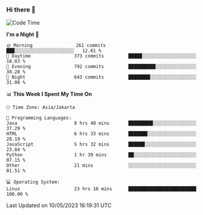 ### Hi there 👋

<!--
**rmsubekti/rmsubekti** is a ✨ _special_ ✨ repository because its `README.md` (this file) appears on your GitHub profile.

Here are some ideas to get you started:

- 🔭 I’m currently working on ...
- 🌱 I’m currently learning ...
- 👯 I’m looking to collaborate on ...
- 🤔 I’m looking for help with ...
- 💬 Ask me about ...
- 📫 How to reach me: ...
- 😄 Pronouns: ...
- ⚡ Fun fact: ...
-->

<!--START_SECTION:waka-->
![Code Time](http://img.shields.io/badge/Code%20Time-1%2C384%20hrs-blue)

**I'm a Night 🦉** 

```text
🌞 Morning                261 commits         ███░░░░░░░░░░░░░░░░░░░░░░   12.61 % 
🌆 Daytime                373 commits         █████░░░░░░░░░░░░░░░░░░░░   18.03 % 
🌃 Evening                792 commits         ██████████░░░░░░░░░░░░░░░   38.28 % 
🌙 Night                  643 commits         ████████░░░░░░░░░░░░░░░░░   31.08 % 
```


📊 **This Week I Spent My Time On** 

```text
🕑︎ Time Zone: Asia/Jakarta

💬 Programming Languages: 
Java                     8 hrs 40 mins       █████████░░░░░░░░░░░░░░░░   37.29 % 
HTML                     6 hrs 33 mins       ███████░░░░░░░░░░░░░░░░░░   28.19 % 
JavaScript               5 hrs 32 mins       ██████░░░░░░░░░░░░░░░░░░░   23.84 % 
Python                   1 hr 39 mins        ██░░░░░░░░░░░░░░░░░░░░░░░   07.15 % 
Other                    21 mins             ░░░░░░░░░░░░░░░░░░░░░░░░░   01.51 % 

💻 Operating System: 
Linux                    23 hrs 16 mins      █████████████████████████   100.00 % 
```


 Last Updated on 10/05/2023 16:19:31 UTC
<!--END_SECTION:waka-->
